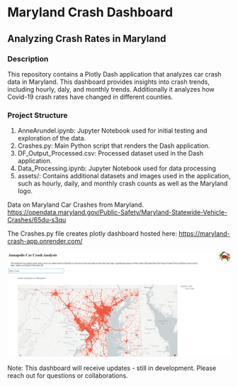 # Maryland Crash Dashboard
## Analyzing Crash Rates in Maryland

### Description

This repository contains a Plotly Dash application that analyzes car crash data in Maryland.  This dashboard provides insights into crash trends, including hourly, daly, and monthly trends.  Additionally it analyzes how Covid-19 crash rates have changed in different counties.

### Project Structure
1. AnneArundel.ipynb: Jupyter Notebook used for initial testing and exploration of the data.
2. Crashes.py: Main Python script that renders the Dash application.
3. DF_Output_Processed.csv: Processed dataset used in the Dash application.
4. Data_Processing.ipynb: Jupyter Notebook used for data processing 
5. assets/: Contains additional datasets and images used in the application, such as hourly, daily, and monthly crash counts as well as the Maryland logo.

Data on Maryland Car Crashes from Maryland.
https://opendata.maryland.gov/Public-Safety/Maryland-Statewide-Vehicle-Crashes/65du-s3qu

The Crashes.py file creates plotly dashboard hosted here:
https://maryland-crash-app.onrender.com/

![Dashboard Preview](./assets/dashboard.jpg)

Note: This dashboard will receive updates - still in development.  Please reach out for questions or collaborations.
